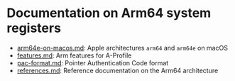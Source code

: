 # Documentation on Arm64 system registers

- [arm64e-on-macos.md](arm64e-on-macos.md): Apple architectures `arm64` and `arm64e` on macOS
- [features.md](features.md): Arm features for A-Profile
- [pac-format.md](pac-format.md): Pointer Authentication Code format
- [references.md](references.md): Reference documentation on the Arm64 architecture
